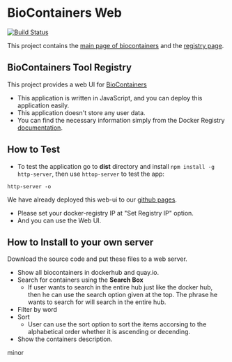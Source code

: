 BioContainers Web
==============================
[![Build Status](https://travis-ci.org/BioContainers/BioContainers.github.io.svg?branch=master)](https://travis-ci.org/BioContainers/BioContainers.github.io)


This project contains the [main page of biocontainers](https://biocontainers.pro) and the [registry page](https://biocontainers.pro/registry).

BioContainers Tool Registry
---------------------------------

This project provides a web UI for [BioContainers](https://biocontainers.pro)

* This application is written in JavaScript, and you can deploy this application easily.
* This application doesn't store any user data.
* You can find the necessary information simply from the Docker Registry [documentation](http://biocontainers.pro/docs/101/biocontainers-registry/).


How to Test
------------------------

- To test the application go to **dist** directory and install `npm install -g http-server`, then use `httop-server` to test the app:

```
http-server -o
```

We have already deployed this web-ui to our [github pages](http://worksap-ate.github.io/docker-registry-ui/#/).

- Please set your docker-registry IP at "Set Registry IP" option. 
- And you can use the Web UI.

How to Install to your own server
--------------------------------------

Download the source code and put these files to a web server.

- Show all biocontainers in dockerhub and quay.io.
- Search for containers using the **Search Box**
    * If user wants to search in the entire hub just like the docker hub, then he can use the search option given at the top. The phrase he wants to search for will search in the entire hub.
- Filter by word
- Sort
    * User can use the sort option to sort the items accorsing to the alphabetical order whether it is ascending or decending.
- Show the containers description.

minor